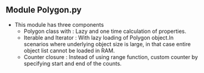 ## Module Polygon.py
- This module has three components
    -  Polygon class with : Lazy and one time calculation of properties.
    -  Iterable and Iterator : With lazy loading of Polygon object.In scenarios where underlying object size is large, in that case entire object list cannot be loaded in RAM. 
    -  Counter closure : Instead of using range function, custom counter by specifying start and end of the counts.